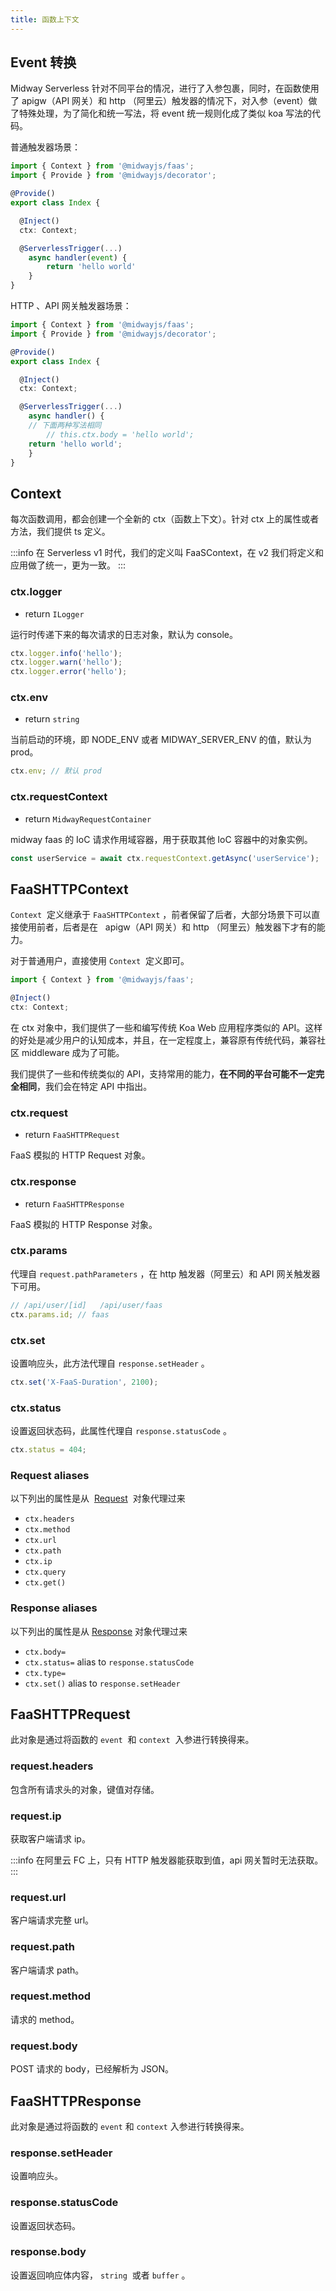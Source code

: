 ```yaml
---
title: 函数上下文
---
```


## Event 转换

Midway Serverless 针对不同平台的情况，进行了入参包裹，同时，在函数使用了 apigw（API 网关）和 http （阿里云）触发器的情况下，对入参（event）做了特殊处理，为了简化和统一写法，将 event 统一规则化成了类似 koa 写法的代码。

普通触发器场景：

```typescript
import { Context } from '@midwayjs/faas';
import { Provide } from '@midwayjs/decorator';

@Provide()
export class Index {

  @Inject()
  ctx: Context;

  @ServerlessTrigger(...)
	async handler(event) {
		return 'hello world'
	}
}
```

HTTP 、API 网关触发器场景：

```typescript
import { Context } from '@midwayjs/faas';
import { Provide } from '@midwayjs/decorator';

@Provide()
export class Index {

  @Inject()
  ctx: Context;

  @ServerlessTrigger(...)
	async handler() {
    // 下面两种写法相同
		// this.ctx.body = 'hello world';
    return 'hello world';
	}
}
```

## Context

每次函数调用，都会创建一个全新的 ctx（函数上下文）。针对 ctx 上的属性或者方法，我们提供 ts 定义。

:::info
在 Serverless v1 时代，我们的定义叫 FaaSContext，在 v2 我们将定义和应用做了统一，更为一致。
:::

### ctx.logger

- return `ILogger`

运行时传递下来的每次请求的日志对象，默认为 console。

```typescript
ctx.logger.info('hello');
ctx.logger.warn('hello');
ctx.logger.error('hello');
```

### ctx.env

- return `string`

当前启动的环境，即 NODE_ENV 或者 MIDWAY_SERVER_ENV 的值，默认为 prod。

```typescript
ctx.env; // 默认 prod
```

### ctx.requestContext

- return `MidwayRequestContainer`

midway faas 的 IoC 请求作用域容器，用于获取其他 IoC 容器中的对象实例。

```typescript
const userService = await ctx.requestContext.getAsync('userService');
```

## FaaSHTTPContext

`Context`  定义继承于 `FaaSHTTPContext` ，前者保留了后者，大部分场景下可以直接使用前者，后者是在   apigw（API 网关）和 http （阿里云）触发器下才有的能力。

对于普通用户，直接使用 `Context`  定义即可。

```typescript
import { Context } from '@midwayjs/faas';

@Inject()
ctx: Context;
```

在 ctx 对象中，我们提供了一些和编写传统 Koa Web 应用程序类似的 API。这样的好处是减少用户的认知成本，并且，在一定程度上，兼容原有传统代码，兼容社区 middleware 成为了可能。

我们提供了一些和传统类似的 API，支持常用的能力，**在不同的平台可能不一定完全相同**，我们会在特定 API 中指出。

### ctx.request

- return `FaaSHTTPRequest`

FaaS 模拟的 HTTP Request 对象。

### ctx.response

- return `FaaSHTTPResponse`

FaaS 模拟的 HTTP Response 对象。

### ctx.params

代理自 `request.pathParameters` ，在 http 触发器（阿里云）和 API 网关触发器下可用。

```typescript
// /api/user/[id]   /api/user/faas
ctx.params.id; // faas
```

### ctx.set

设置响应头，此方法代理自 `response.setHeader` 。

```typescript
ctx.set('X-FaaS-Duration', 2100);
```

### ctx.status

设置返回状态码，此属性代理自 `response.statusCode` 。

```typescript
ctx.status = 404;
```

###

### Request aliases

以下列出的属性是从  [Request](#k6AZp)  对象代理过来

- `ctx.headers`
- `ctx.method`
- `ctx.url`
- `ctx.path`
- `ctx.ip`
- `ctx.query`
- `ctx.get()`

### Response aliases

以下列出的属性是从 [Response](#kfTOD) 对象代理过来

- `ctx.body=`
- `ctx.status=` alias to `response.statusCode`
- `ctx.type=`
- `ctx.set()` alias to `response.setHeader`

##

## FaaSHTTPRequest

此对象是通过将函数的 `event`  和 `context`  入参进行转换得来。

### request.headers

包含所有请求头的对象，键值对存储。

### request.ip

获取客户端请求 ip。

:::info
在阿里云 FC 上，只有 HTTP 触发器能获取到值，api 网关暂时无法获取。
:::

### request.url

客户端请求完整 url。

### request.path

客户端请求 path。

### request.method

请求的 method。

### request.body

POST 请求的 body，已经解析为 JSON。

## FaaSHTTPResponse

此对象是通过将函数的 `event` 和 `context` 入参进行转换得来。

### response.setHeader

设置响应头。

### response.statusCode

设置返回状态码。

### response.body

设置返回响应体内容， `string`  或者 `buffer` 。
